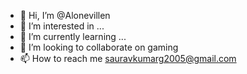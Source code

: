 - 👋 Hi, I’m @Alonevillen
- 👀 I’m interested in ...
- 🌱 I’m currently learning ...
- 💞️ I’m looking to collaborate on gaming
- 📫 How to reach me sauravkumarg2005@gmail.com

<!---
Alonevillen/Alonevillen is a ✨ special ✨ repository because its `README.md` (this file) appears on your GitHub profile.
You can click the Preview link to take a look at your changes.
--->
